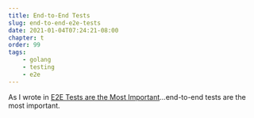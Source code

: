 ```yaml
---
title: End-to-End Tests
slug: end-to-end-e2e-tests
date: 2021-01-04T07:24:21-08:00
chapter: t
order: 99
tags:
    - golang
    - testing
    - e2e
---
```


As I wrote in [E2E Tests are the Most Important](/series/hobgoblins-of-little-minds/e2e-tests-most-important/)...end-to-end tests are the most important.
